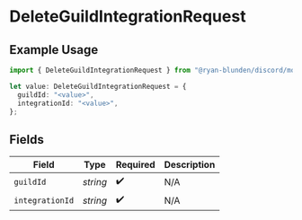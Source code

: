 # DeleteGuildIntegrationRequest

## Example Usage

```typescript
import { DeleteGuildIntegrationRequest } from "@ryan-blunden/discord/models/operations";

let value: DeleteGuildIntegrationRequest = {
  guildId: "<value>",
  integrationId: "<value>",
};
```

## Fields

| Field              | Type               | Required           | Description        |
| ------------------ | ------------------ | ------------------ | ------------------ |
| `guildId`          | *string*           | :heavy_check_mark: | N/A                |
| `integrationId`    | *string*           | :heavy_check_mark: | N/A                |